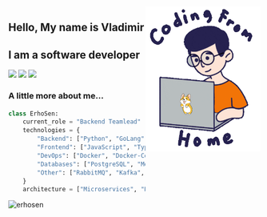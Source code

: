 <img align='right' src="images/coryag.gif" width="230">

## Hello, My name is Vladimir 
## I am a software developer 

[![](https://img.shields.io/badge/LinkedIn-erhosen-darkblue)](https://www.linkedin.com/in/vyazovetskov/)
[![](https://img.shields.io/badge/Telegram-erhosen-blue)](https://t.me/erhosen)
[![](https://img.shields.io/badge/Gmail-erhosen%40gmail.com-red)](mailto:erhosen@gmail.com)


### A little more about me...  

```python
class ErhoSen:
    current_role = "Backend Teamlead"
    technologies = {
        "Backend": ["Python", "GoLang", "Django", "FastAPI"],
        "Frontend": ["JavaScript", "TypeScript", "Swift"],
        "DevOps": ["Docker", "Docker-Compose", "Kubernetes", "CI/CD"],
        "Databases": ["PostgreSQL", "MongoDB", "SQLite", "ElasticSearch", "Redis"],
        "Other": ["RabbitMQ", "Kafka", "TDD"]
    }
    architecture = ["Microservices", "REST APIs", "Serverless"]
```
<img src="https://github-readme-stats.vercel.app/api?username=erhosen&show_icons=true" alt="erhosen" />

